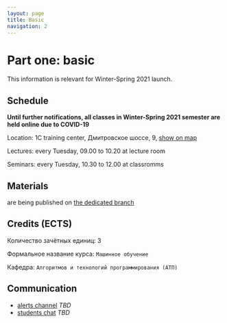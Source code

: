 ```yaml
---
layout: page
title: Basic
navigation: 2
---
```


# Part one: basic
This information is relevant for Winter-Spring 2021 launch.
## Schedule

**Until further notifications, all classes in Winter-Spring 2021 semester are held online due to COVID-19**

Location:
1C training center, 
Дмитровское шоссе, 9, [show on map](https://yandex.ru/maps/-/CGWnfBNd)

Lectures: every Tuesday, 09.00 to 10.20 at lecture room

Seminars: every Tuesday, 10.30 to 12.00 at classromms

## Materials

are being published on [the dedicated branch](https://github.com/girafe-ai/ml-mipt/tree/basic_s21)

## Credits (ECTS)

Количество зачётных единиц: 3

Формальное название курса: `Машинное обучение`

Кафедра: `Алгоритмов и технологий программирования (АТП)`


## Communication

* [alerts channel]() *TBD*
* [students chat]() *TBD*

